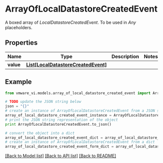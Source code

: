 # ArrayOfLocalDatastoreCreatedEvent

A boxed array of *LocalDatastoreCreatedEvent*. To be used in *Any* placeholders. 

## Properties
Name | Type | Description | Notes
------------ | ------------- | ------------- | -------------
**value** | [**List[LocalDatastoreCreatedEvent]**](LocalDatastoreCreatedEvent.md) |  | 

## Example

```python
from vmware_vi.models.array_of_local_datastore_created_event import ArrayOfLocalDatastoreCreatedEvent

# TODO update the JSON string below
json = "{}"
# create an instance of ArrayOfLocalDatastoreCreatedEvent from a JSON string
array_of_local_datastore_created_event_instance = ArrayOfLocalDatastoreCreatedEvent.from_json(json)
# print the JSON string representation of the object
print ArrayOfLocalDatastoreCreatedEvent.to_json()

# convert the object into a dict
array_of_local_datastore_created_event_dict = array_of_local_datastore_created_event_instance.to_dict()
# create an instance of ArrayOfLocalDatastoreCreatedEvent from a dict
array_of_local_datastore_created_event_form_dict = array_of_local_datastore_created_event.from_dict(array_of_local_datastore_created_event_dict)
```
[[Back to Model list]](../README.md#documentation-for-models) [[Back to API list]](../README.md#documentation-for-api-endpoints) [[Back to README]](../README.md)


